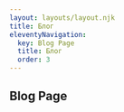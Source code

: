 ```yaml
---
layout: layouts/layout.njk
title: Блог
eleventyNavigation:
  key: Blog Page
  title: Блог
  order: 3
---
```


## Blog Page
